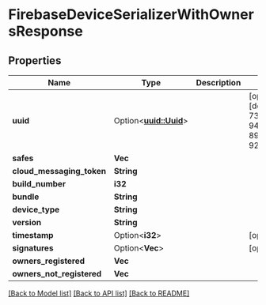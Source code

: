 # FirebaseDeviceSerializerWithOwnersResponse

## Properties

Name | Type | Description | Notes
------------ | ------------- | ------------- | -------------
**uuid** | Option<[**uuid::Uuid**](uuid::Uuid.md)> |  | [optional][default to 7325563d-9481-462e-8956-92024bff76b6]
**safes** | **Vec<String>** |  | 
**cloud_messaging_token** | **String** |  | 
**build_number** | **i32** |  | 
**bundle** | **String** |  | 
**device_type** | **String** |  | 
**version** | **String** |  | 
**timestamp** | Option<**i32**> |  | [optional]
**signatures** | Option<**Vec<String>**> |  | [optional]
**owners_registered** | **Vec<String>** |  | 
**owners_not_registered** | **Vec<String>** |  | 

[[Back to Model list]](../README.md#documentation-for-models) [[Back to API list]](../README.md#documentation-for-api-endpoints) [[Back to README]](../README.md)


